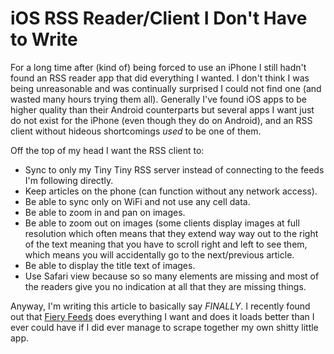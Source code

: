 iOS RSS Reader/Client I Don't Have to Write
===========================================

For a long time after (kind of) being forced to use an iPhone I still hadn't
found an RSS reader app that did everything I wanted.  I don't think I was
being unreasonable and was continually surprised I could not find one (and
wasted many hours trying them all).  Generally I've found iOS apps
to be higher quality than their Android counterparts but several apps I want
just do not exist for the iPhone (even though they do on Android), and an RSS
client without hideous shortcomings _used_ to be one of them.

Off the top of my head I want the RSS client to:

*  Sync to only my Tiny Tiny RSS server instead of connecting to the feeds I'm
   following directly.
*  Keep articles on the phone (can function without any network access).
*  Be able to sync only on WiFi and not use any cell data.
*  Be able to zoom in and pan on images.
*  Be able to zoom out on images (some clients display images at full
   resolution which often means that they extend way way out to the right of
   the text meaning that you have to scroll right and left to see them, which
   means you will accidentally go to the next/previous article.
*  Be able to display the title text of images.
*  Use Safari view because so so many elements are missing and most of the
   readers give you no indication at all that they are missing things.

Anyway, I'm writing this article to basically say *FINALLY*.  I recently found
out that [Fiery Feeds](http://cocoacake.net/apps/fiery/ "Fiery Feeds' home page.")
does everything I want and does it loads better than I ever could have if I
did ever manage to scrape together my own shitty little app.
